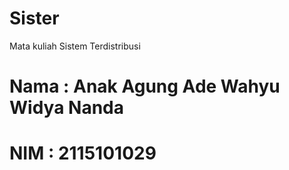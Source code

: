 # Sister
Mata kuliah Sistem Terdistribusi
# Nama : Anak Agung Ade Wahyu Widya Nanda
# NIM : 2115101029
